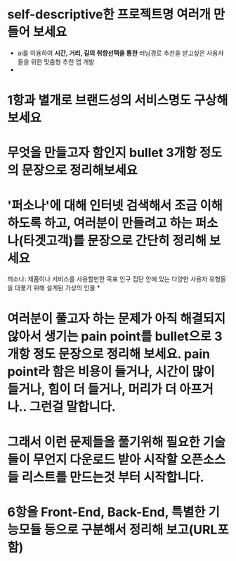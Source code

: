 # self-descriptive한 프로젝트명 여러개 만들어 보세요
* ai를 이용하여 **시간, 거리, 길의 취향선택을 통한** 러닝경로 추천을 받고싶은 사용자들을 위한 맞춤형 추천 앱 개발
* 
# 1항과 별개로 브랜드성의 서비스명도 구상해 보세요

# 무엇을 만들고자 함인지 bullet 3개항 정도의 문장으로 정리해보세요

# '퍼소나'에 대해 인터넷 검색해서 조금 이해하도록 하고, 여러분이 만들려고 하는 퍼소나(타겟고객)를 문장으로 간단히 정리해 보세요
퍼소나: 제품이나 서비스를 사용할만한 목표 인구 집단 안에 있는 다양한 사용자 유형들을 대푷기 위해 설계된 가상의 인물
* 
# 여러분이 풀고자 하는 문제가 아직 해결되지 않아서 생기는 pain point를 bullet으로 3개항 정도 문장으로 정리해 보세요. pain point라 함은 비용이 들거나, 시간이 많이 들거나, 힘이 더 들거나, 머리가 더 아프거나.. 그런걸 말합니다.

# 그래서 이런 문제들을 풀기위해 필요한 기술들이 무언지 다운로드 받아 시작할 오픈소스들 리스트를 만드는것 부터 시작합니다.

# 6항을  Front-End, Back-End, 특별한 기능모듈  등으로 구분해서 정리해 보고(URL포함)
